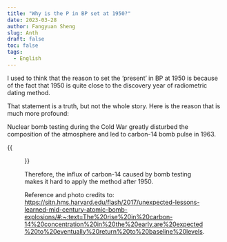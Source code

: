 ```yaml
---
title: "Why is the P in BP set at 1950?"
date: 2023-03-28
author: Fangyuan Sheng
slug: Anth
draft: false
toc: false
tags:
  - English
---
```


I used to think that the reason to set the ‘present’ in BP at 1950 is because of the fact that 1950 is quite close to the discovery year of radiometric dating method.

That statement is a truth, but not the whole story. Here is the reason that is much more profound:

Nuclear bomb testing during the Cold War greatly disturbed the composition of the atmosphere and led to carbon-14 bomb pulse in 1963.

{{<figure src="https://hellenshengfy.github.io/bomb.png">}}

Therefore, the influx of carbon-14 caused by bomb testing makes it hard to apply the method after 1950.

Reference and photo credits to: https://sitn.hms.harvard.edu/flash/2017/unexpected-lessons-learned-mid-century-atomic-bomb-explosions/#:~:text=The%20rise%20in%20carbon-14%20concentration%20in%20the%20early,are%20expected%20to%20eventually%20return%20to%20baseline%20levels.

